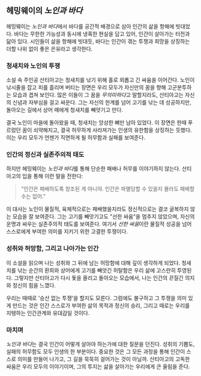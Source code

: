 ## 헤밍웨이의 *노인과 바다*

헤밍웨이는 *노인과 바다*에서 바다를 공간적 배경으로 삼아 인간의 삶을 항해에 빗대었다. 바다는 무한한 가능성과 동시에 냉혹한 현실을 담고 있어, 인간이 살아가는 터전과 닮아 있다. 시인들이 삶을 항해에 빗대듯, 바다는 인간이 겪는 투쟁과 희망을 상징하는 더할 나위 없이 좋은 은유라고 생각한다.

### 청새치와 노인의 투쟁

소설 속 주인공 산티아고는 청새치를 낚기 위해 홀로 외롭고 긴 싸움을 이어간다. 노인이 낚시줄을 잡고 피를 흘리며 버티는 장면은 우리 모두가 자신만의 꿈을 향해 고군분투하는 모습과 겹쳐 보인다. 많은 이들이 그 꿈을 *무의미하다*고 말할지라도, 산티아고는 자신의 신념과 자부심을 걸고 싸운다. 그는 자신의 한계를 넘어 고기를 낚는 데 성공하지만, 돌아오는 길에서 상어 떼에게 청새치를 빼앗기고 만다.

결국 노인이 마을에 돌아왔을 때, 청새치는 앙상한 뼈만 남아 있었다. 이 장면은 한때 푸르렀던 꿈이 쇠약해지고, 결국 허무하게 사라져가는 인생의 유한함을 상징하는 듯했다. 이는 우리 모두가 언젠가 직면하게 될 허무함과 실패를 보여준다.

### 인간의 정신과 실존주의적 태도

하지만 헤밍웨이는 *노인과 바다*를 통해 단순한 패배나 허무를 이야기하지 않는다. 산티아고의 입을 통해 이런 말을 전한다:

> "인간은 패배하도록 창조된 게 아니야. 인간은 파멸당할 수 있을지 몰라도 패배할 수는 없어."

이 대사는 노인이 물질적, 육체적으로는 패배했을지라도 정신적으로는 결코 굴복하지 않는 모습을 잘 보여준다. 그는 고기를 빼앗기고도 "선한 싸움"을 멈추지 않았으며, 자신의 운명과 싸우는 실존주의적 태도를 보여준다. 여기서 *선한 싸움*이란 물질적 성공을 넘어 스스로에게 부여한 의미를 지키기 위한 고결한 투쟁이다.

### 성취와 허망함, 그리고 나아가는 인간

이 소설을 읽으며 나는 성취와 그 뒤에 남는 허망함에 대해 깊이 생각하게 되었다. 청새치를 낚는 순간의 환희와 상어에게 고기를 빼앗긴 허탈함은 우리 삶에 고스란히 투영된다. 그렇지만 산티아고가 다시 돛을 올리고 돌아오는 모습에서, 나는 인간의 끈질긴 의지와 정신의 힘을 느꼈다.

우리는 때때로 '승산 없는 투쟁'을 할지도 모른다. 그럼에도 불구하고 그 투쟁을 의미 있게 만드는 것은 인간 스스로가 부여한 삶의 목적과 정신의 승리, 그리고 때로는 우리를 지탱하는 인간관계와 유대감일 것이다.

### 마치며

*노인과 바다*는 결국 인간이 어떻게 살아야 하는가에 대한 질문을 던진다. 성취의 기쁨도, 실패의 허무함도 모두 인생의 한 부분이다. 중요한 것은 그 모든 과정을 통해 인간이 스스로 의미를 만들어 나가고, 그 길을 묵묵히 걸어가는 것이 아닐까. 산티아고의 고독한 싸움은 우리 모두의 이야기이며, 그의 투지는 삶을 살아가는 우리에게 큰 울림을 준다.
